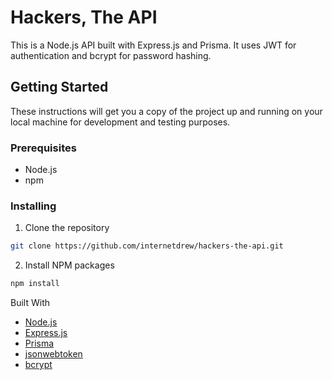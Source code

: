 # Hackers, The API

This is a Node.js API built with Express.js and Prisma. It uses JWT for authentication and bcrypt for password hashing.

## Getting Started

These instructions will get you a copy of the project up and running on your local machine for development and testing purposes.

### Prerequisites

- Node.js
- npm

### Installing

1. Clone the repository

```sh
git clone https://github.com/internetdrew/hackers-the-api.git
```

2. Install NPM packages

```sh
npm install
```

Built With

- [Node.js](https://nodejs.org/)
- [Express.js](https://expressjs.com/)
- [Prisma](https://www.prisma.io/)
- [jsonwebtoken](https://www.npmjs.com/package/jsonwebtoken)
- [bcrypt](https://www.npmjs.com/package/bcrypt)

